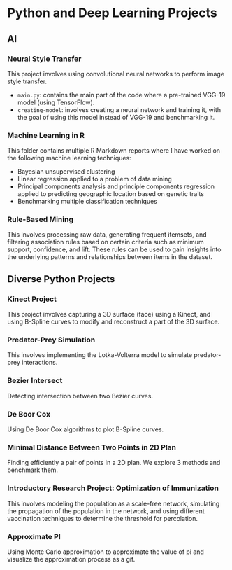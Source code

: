 # Python and Deep Learning Projects

## AI

### Neural Style Transfer

This project involves using convolutional neural networks to perform image style transfer.

- `main.py`: contains the main part of the code where a pre-trained VGG-19 model (using TensorFlow).
- `creating-model`: involves creating a neural network and training it, with the goal of using this model instead of VGG-19 and benchmarking it.

### Machine Learning in R

This folder contains multiple R Markdown reports where I have worked on the following machine learning techniques:

- Bayesian unsupervised clustering
- Linear regression applied to a problem of data mining
- Principal components analysis and principle components regression applied to predicting geographic location based on genetic traits
- Benchmarking multiple classification techniques

### Rule-Based Mining

This involves processing raw data, generating frequent itemsets, and filtering association rules based on certain criteria such as minimum support, confidence, and lift. These rules can be used to gain insights into the underlying patterns and relationships between items in the dataset.

## Diverse Python Projects

### Kinect Project

This project involves capturing a 3D surface (face) using a Kinect, and using B-Spline curves to modify and reconstruct a part of the 3D surface.

### Predator-Prey Simulation

This involves implementing the Lotka-Volterra model to simulate predator-prey interactions.

### Bezier Intersect

Detecting intersection between two Bezier curves.

### De Boor Cox

Using De Boor Cox algorithms to plot B-Spline curves.

### Minimal Distance Between Two Points in 2D Plan

Finding efficiently a pair of points in a 2D plan. We explore 3 methods and benchmark them.

### Introductory Research Project: Optimization of Immunization 

This involves modeling the population as a scale-free network, simulating the propagation of the population in the network, and using different vaccination techniques to determine the threshold for percolation.

### Approximate PI

Using Monte Carlo approximation to approximate the value of pi and visualize the approximation process as a gif.
